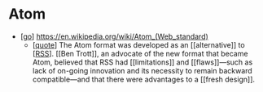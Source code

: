 # Atom

- [[go]] https://en.wikipedia.org/wiki/Atom_(Web_standard)
  - [[quote]] The Atom format was developed as an [[alternative]] to [[RSS]]. [[Ben Trott]], an advocate of the new format that became Atom, believed that RSS had [[limitations]] and [[flaws]]—such as lack of on-going innovation and its necessity to remain backward compatible—and that there were advantages to a [[fresh design]].




[//begin]: # "Autogenerated link references for markdown compatibility"
[go]: go "Go"
[quote]: quote "Quote"
[RSS]: rss "Rss"
[//end]: # "Autogenerated link references"